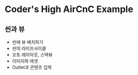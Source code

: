 # Coder's High AirCnC Example

## 씬과 뷰

  - 씬에 뷰 배치하기
  - 씬의 라이프사이클
  - 오토 레이아웃, 스택뷰
  - 이미지와 애셋
  - Outlet과 콘텐츠 입력
